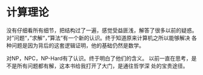 # 计算理论

没有仔细看所有细节，把结构过了一遍，感觉受益匪浅，解答了很多以前的疑惑。
对”问题“，”求解“，”算法“有一个新的认识。终于知道原来计算机之所以能够解决
各种问题是因为背后的这套逻辑证明，他的基础仍然是数学。

对NP，NPC，NP-Hard有了认识。终于明白了他们的含义。
以前一直在思考，是不是所有问题都有解，这本书给我打开了大门，是通往哲学深
处的宝贵途径。
